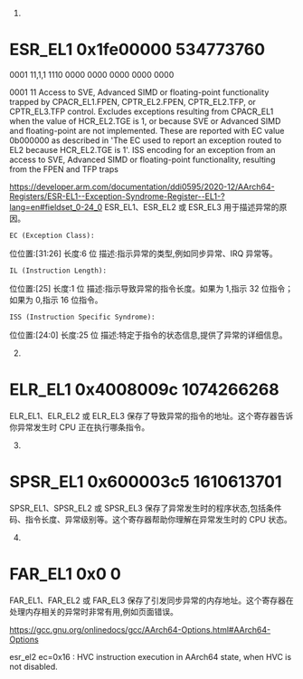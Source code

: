 
1)
# ESR_EL1        0x1fe00000          534773760
0001 11,1,1 1110 0000 0000 0000 0000 0000

0001 11
Access to SVE, Advanced SIMD or floating-point functionality trapped by CPACR_EL1.FPEN, CPTR_EL2.FPEN, CPTR_EL2.TFP, or CPTR_EL3.TFP control.
Excludes exceptions resulting from CPACR_EL1 when the value of HCR_EL2.TGE is 1, or because SVE or Advanced SIMD and floating-point are not implemented. 
These are reported with EC value 0b000000 as described in 'The EC used to report an exception routed to EL2 because HCR_EL2.TGE is 1'.
ISS encoding for an exception from an access to SVE, Advanced SIMD or floating-point functionality, resulting from the FPEN and TFP traps



https://developer.arm.com/documentation/ddi0595/2020-12/AArch64-Registers/ESR-EL1--Exception-Syndrome-Register--EL1-?lang=en#fieldset_0-24_0
ESR_EL1、ESR_EL2 或 ESR_EL3 用于描述异常的原因。

    EC (Exception Class):
位位置:[31:26]
长度:6 位
描述:指示异常的类型,例如同步异常、IRQ 异常等。

    IL (Instruction Length):
位位置:[25]
长度:1 位
描述:指示导致异常的指令长度。如果为 1,指示 32 位指令；如果为 0,指示 16 位指令。

    ISS (Instruction Specific Syndrome):
位位置:[24:0]
长度:25 位
描述:特定于指令的状态信息,提供了异常的详细信息。

2)
# ELR_EL1        0x4008009c          1074266268
ELR_EL1、ELR_EL2 或 ELR_EL3 保存了导致异常的指令的地址。这个寄存器告诉你异常发生时 CPU 正在执行哪条指令。


3)
# SPSR_EL1       0x600003c5          1610613701
SPSR_EL1、SPSR_EL2 或 SPSR_EL3 保存了异常发生时的程序状态,包括条件码、指令长度、异常级别等。这个寄存器帮助你理解在异常发生时的 CPU 状态。


4)
# FAR_EL1        0x0                 0
FAR_EL1、FAR_EL2 或 FAR_EL3 保存了引发同步异常的内存地址。这个寄存器在处理内存相关的异常时非常有用,例如页面错误。





https://gcc.gnu.org/onlinedocs/gcc/AArch64-Options.html#AArch64-Options




esr_el2 ec=0x16 : HVC instruction execution in AArch64 state, when HVC is not disabled.




